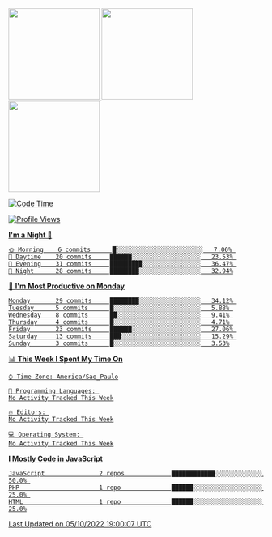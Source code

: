 <div>
<a href="https://github.com/gustavoalvees">
  
<img height="180em" src="https://github-readme-stats.vercel.app/api/top-langs/?username=gustavoalvees&layout=compact&langs_count=7&theme=dracula"/>
<img height="180em" src="https://github-readme-stats.vercel.app/api?username=gustavoalvees&show_icons=true&theme=dracula&include_all_commits=true&count_private=true"/>
<img height="180em" src="https://www.codewars.com/users/gustavoalvees/badges/large"/>
  
</div>

  
<!--START_SECTION:waka-->
![Code Time](http://img.shields.io/badge/Code%20Time-1%20hr%2041%20mins-blue)

![Profile Views](http://img.shields.io/badge/Profile%20Views-0-blue)

**I'm a Night 🦉** 

```text
🌞 Morning    6 commits      █░░░░░░░░░░░░░░░░░░░░░░░░   7.06% 
🌆 Daytime    20 commits     ██████░░░░░░░░░░░░░░░░░░░   23.53% 
🌃 Evening    31 commits     █████████░░░░░░░░░░░░░░░░   36.47% 
🌙 Night      28 commits     ████████░░░░░░░░░░░░░░░░░   32.94%

```
📅 **I'm Most Productive on Monday** 

```text
Monday       29 commits     ████████░░░░░░░░░░░░░░░░░   34.12% 
Tuesday      5 commits      █░░░░░░░░░░░░░░░░░░░░░░░░   5.88% 
Wednesday    8 commits      ██░░░░░░░░░░░░░░░░░░░░░░░   9.41% 
Thursday     4 commits      █░░░░░░░░░░░░░░░░░░░░░░░░   4.71% 
Friday       23 commits     ██████░░░░░░░░░░░░░░░░░░░   27.06% 
Saturday     13 commits     ███░░░░░░░░░░░░░░░░░░░░░░   15.29% 
Sunday       3 commits      █░░░░░░░░░░░░░░░░░░░░░░░░   3.53%

```


📊 **This Week I Spent My Time On** 

```text
⌚︎ Time Zone: America/Sao_Paulo

💬 Programming Languages: 
No Activity Tracked This Week

🔥 Editors: 
No Activity Tracked This Week

💻 Operating System: 
No Activity Tracked This Week

```

**I Mostly Code in JavaScript** 

```text
JavaScript               2 repos             ████████████░░░░░░░░░░░░░   50.0% 
PHP                      1 repo              ██████░░░░░░░░░░░░░░░░░░░   25.0% 
HTML                     1 repo              ██████░░░░░░░░░░░░░░░░░░░   25.0%

```



 Last Updated on 05/10/2022 19:00:07 UTC
<!--END_SECTION:waka-->
